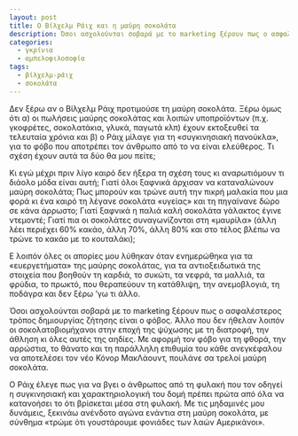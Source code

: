 ```yaml
---
layout: post
title: Ο Βίλχελμ Ράιχ και η μαύρη σοκολάτα
description: Όσοι ασχολούνται σοβαρά με το marketing ξέρουν πως ο ασφαλέστερος τρόπος δημιουργίας ζήτησης είναι ο φόβος.
categories:
  - γκρίνια
  - αμπελοφιλοσοφία
tags: 
  - βίλχελμ-ράιχ
  - σοκολάτα
---
```


Δεν ξέρω αν ο Βίλχελμ Ράιχ προτιμούσε τη μαύρη σοκολάτα. Ξέρω όμως ότι α) οι πωλήσεις μαύρης σοκολάτας και λοιπών υποπροϊόντων (π.χ. γκοφρέτες, σοκολατάκια, γλυκά, παγωτά κλπ) έχουν εκτοξευθεί τα τελευταία χρόνια και β) ο Ράιχ μίλαγε για τη «συγκινησιακή πανούκλα», για το φόβο που αποτρέπει τον άνθρωπο από το να είναι ελεύθερος. Τι σχέση έχουν αυτά τα δύο θα μου πείτε; 

Κι εγώ μέχρι πριν λίγο καιρό δεν ήξερα τη σχέση τους κι αναρωτιόμουν τι διάολο μόδα είναι αυτή; Γιατί όλοι ξαφνικά άρχισαν να καταναλώνουν μαύρη σοκολάτα; Πως μπορούν και τρώνε αυτή την πικρή μαλακία που μια φορά κι ένα καιρό τη λέγανε σοκολάτα «υγείας» και τη πηγαίνανε δώρο σε κάνα άρρωστο; Γιατί ξαφνικά η παλιά καλή σοκολάτα γάλακτος έγινε ντεμοντέ; Γιατί πια οι σοκολάτες συναγωνίζονται στη «μαυρίλα» (άλλη λέει περιέχει 60% κακάο, άλλη 70%, άλλη 80% και στο τέλος βλέπω να τρώνε το κακάο με το κουταλάκι);

Ε λοιπόν όλες οι απορίες μου λύθηκαν όταν ενημερώθηκα για τα «ευεργετήματα» της μαύρης σοκολάτας, για τα αντιοξειδωτικά της στοιχεία που βοηθούν τη καρδιά, το συκώτι, τα νεφρά, τα μαλλιά, τα φρύδια, το πρωκτό, που θεραπεύουν τη κατάθλιψη, την ανεμοβλογιά, τη ποδάγρα και δεν ξέρω ’γω τι άλλο.

Όσοι ασχολούνται σοβαρά με το marketing ξέρουν πως ο ασφαλέστερος τρόπος δημιουργίας ζήτησης είναι ο φόβος. Άλλο που δεν ήθελαν λοιπόν οι σοκολατοβιομήχανοι στην εποχή της ψύχωσης με τη διατροφή, την άθληση κι όλες αυτές της αηδίες. Με αφορμή τον φόβο για τη φθορά, την αρρώστια, το θάνατο και τη παράλληλη επιθυμία του κάθε ανεγκέφαλου να αποτελέσει τον νέο Κόνορ ΜακΛάουντ, πουλάνε σα τρελοί μαύρη σοκολάτα.

Ο Ράιχ έλεγε πως για να βγει ο άνθρωπος από τη φυλακή που τον οδηγεί η συγκινησιακή και χαρακτηριολογική του δομή πρέπει πρώτα από όλα να κατανοήσει το ότι βρίσκεται μέσα στη φυλακή. Με τις μηδαμινές μου δυνάμεις, ξεκινάω ανένδοτο αγώνα ενάντια στη μαύρη σοκολάτα, με σύνθημα «τρώμε ότι γουστάρουμε φονιάδες των λαών Αμερικάνοι».